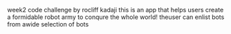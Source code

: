 week2 code challenge 
by rocliff kadaji
this is an app that helps users create a formidable robot army to conqure the whole world! 
theuser can enlist bots from awide selection of bots
